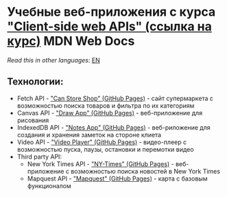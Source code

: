 # Учебные веб-приложения с курса ["Client-side web APIs" (ссылка на курс)](https://developer.mozilla.org/en-US/docs/Learn/JavaScript/Client-side_web_APIs) MDN Web Docs

*Read this in other languages:* [EN](https://github.com/MelnikovAleksei/api-study-tasks/blob/master/README.EN.md) 

## Технологии: 
  * Fetch API - ["Can Store Shop" (GitHub Pages)](https://melnikovaleksei.github.io/api-study-tasks/canStore/index.html) - сайт супермаркета с возможностью поиска товаров и фильтра по их категориям 
  * Canvas API - ["Draw App" (GitHub Pages)](https://melnikovaleksei.github.io/api-study-tasks/drawing-graphics/canvas/2_canvas_drawApp/2_canvas_drawApp.html) - веб-приложение для рисования 
  * IndexedDB API - ["Notes App" (GitHub Pages)](https://melnikovaleksei.github.io/api-study-tasks/client-side_storage/indexedDB/indexedDB-notes-demo/) - веб-риложение для создания и хранения заметок на стороне клиета 
  * Video API - ["Video Player" (GitHub Pages)](https://melnikovaleksei.github.io/api-study-tasks/audio-video/index.html) - видео-плеер с возможностью пуска, паузы, остановки и перемотки видео 
  * Third party API: 
    * New York Times API - ["NY-Times" (GitHub Pages)](https://melnikovaleksei.github.io/api-study-tasks/thirdPartyApi/ny-times-api/index.html) - веб-приложение с возможностью поиска новостей в New York Times 
    * Mapquest API - ["Mapquest" (GitHub Pages)](https://melnikovaleksei.github.io/api-study-tasks/thirdPartyApi/map/index.html) - карта с базовым функционалом 
